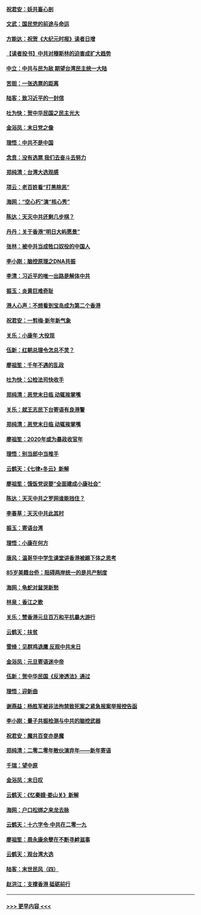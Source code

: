 #### [祝君安：妖共畜心剖](../pages/nsc993/n11794273.md?t=01160033) 
#### [文武：国民党的前途与命运](../pages/nsc993/n11794198.md?t=01160033) 
#### [方能达：祝贺《大纪元时报》读者日增](../pages/nsc993/n11793807.md?t=01160033) 
#### [【读者投书】中共对穆斯林的迫害成扩大趋势](../pages/nsc993/n11791371.md?t=01160033) 
#### [中立：中共与民为敌 期望台湾民主统一大陆](../pages/nsc993/n11790392.md?t=01160033) 
#### [苦胆：一张选票的距离](../pages/nsc993/n11788914.md?t=01160033) 
#### [陆客：致习近平的一封信](../pages/nsc993/n11788867.md?t=01160033) 
#### [吐为快：贺中华民国之民主光大](../pages/nsc993/n11788618.md?t=01160033) 
#### [金浴凤：末日党之像](../pages/nsc993/n11787475.md?t=01160033) 
#### [理悟：中共不是中国](../pages/nsc993/n11787463.md?t=01160033) 
#### [念贲：没有选票  我们去奋斗去努力](../pages/nsc993/n11787398.md?t=01160033) 
#### [郑纯清：台湾大选观感](../pages/nsc993/n11786210.md?t=01160033) 
#### [项云：老百姓看“打黑除恶”](../pages/nsc993/n11785398.md?t=01160033) 
#### [海网：“空心朽”演“核心秀”](../pages/nsc993/n11783874.md?t=01160033) 
#### [陈达：天灭中共还剩几步棋？](../pages/nsc993/n11783719.md?t=01160033) 
#### [丹丹：关于香港“明日大屿愿景”](../pages/nsc993/n11783273.md?t=01160033) 
#### [张林：被中共当成牲口奴役的中国人](../pages/nsc993/n11782397.md?t=01160033) 
#### [李小刚：脑控原理之DNA共振](../pages/nsc993/n11780962.md?t=01160033) 
#### [李清：习近平的唯一出路是解体中共](../pages/nsc993/n11780866.md?t=01160033) 
#### [振玉：炎黄巨难奇耻](../pages/nsc993/n11779632.md?t=01160033) 
#### [港人心声：不想看到宝岛成为第二个香港](../pages/nsc993/n11778817.md?t=01160033) 
#### [祝君安：一剪梅‧新年新气象](../pages/nsc993/n11776340.md?t=01160033) 
#### [关乐：小康年 大役现](../pages/nsc993/n11774213.md?t=01160033) 
#### [伍新：红朝总理令怎总不灵？](../pages/nsc993/n11770813.md?t=01160033) 
#### [廖祖笙：千年不遇的乱政](../pages/nsc993/n11770373.md?t=01160033) 
#### [吐为快：公检法司快收手](../pages/nsc993/n11770359.md?t=01160033) 
#### [郑纯清：恶党末日临 动辄挨掌嘴](../pages/nsc993/n11769912.md?t=01160033) 
#### [关乐：就王志民下台寄语有良港警](../pages/nsc993/n11769903.md?t=01160033) 
#### [郑纯清：恶党末日临 动辄挨掌嘴](../pages/nsc993/n11769356.md?t=01160033) 
#### [廖祖笙：2020年或为暴政收官年](../pages/nsc993/n11768216.md?t=01160033) 
#### [理悟：别当郎中当推手](../pages/nsc993/n11768243.md?t=01160033) 
#### [云鹤天：《七律▪冬云》新解](../pages/nsc993/n11768204.md?t=01160033) 
#### [廖祖笙：饿饭党说要“全面建成小康社会”](../pages/nsc993/n11767482.md?t=01160033) 
#### [陈达：天灭中共之罗网谁能挡住？](../pages/nsc993/n11767465.md?t=01160033) 
#### [李春草：天灭中共此其时](../pages/nsc993/n11767452.md?t=01160033) 
#### [振玉：寄语台湾](../pages/nsc993/n11767432.md?t=01160033) 
#### [理悟：小康在何方](../pages/nsc993/n11767394.md?t=01160033) 
#### [唐风：温哥华中学生课堂讲香港被踢下体之思考](../pages/nsc993/n11766848.md?t=01160033) 
#### [85岁美籍台侨：阻碍两岸统一的是共产制度](../pages/nsc993/n11765043.md?t=01160033) 
#### [海网：龟蛇对鼠哭新愁](../pages/nsc993/n11764895.md?t=01160033) 
#### [林泉：香江之歌](../pages/nsc993/n11764415.md?t=01160033) 
#### [关乐：赞香港元旦百万和平抗暴大游行](../pages/nsc993/n11764382.md?t=01160033) 
#### [云鹤天：扶贫](../pages/nsc993/n11764245.md?t=01160033) 
#### [雪绮：见群鸡退鹰  反观中共末日](../pages/nsc993/n11762112.md?t=01160033) 
#### [金浴凤：元旦寄语迷中帝](../pages/nsc993/n11761788.md?t=01160033) 
#### [伍新：贺中华民国《反渗透法》通过](../pages/nsc993/n11761994.md?t=01160033) 
#### [理悟：迎新曲](../pages/nsc993/n11761152.md?t=01160033) 
#### [谢燕益：杨胜军被非法拘禁致死案之紧急报案举报控告函](../pages/nsc993/n11756134.md?t=01160033) 
#### [李小刚：量子共振检测与中共的脑控武器](../pages/nsc993/n11754518.md?t=01160033) 
#### [祝君安：魔共百变亦是魔](../pages/nsc993/n11754469.md?t=01160033) 
#### [郑纯清：二零二零年散伙演弃年——新年寄语](../pages/nsc993/n11754195.md?t=01160033) 
#### [千瑞：望中原](../pages/nsc993/n11754159.md?t=01160033) 
#### [金浴凤：末日叹](../pages/nsc993/n11752359.md?t=01160033) 
#### [云鹤天：《忆秦娥‧娄山关》新解](../pages/nsc993/n11752348.md?t=01160033) 
#### [海网：户口松绑之来龙去脉](../pages/nsc993/n11752328.md?t=01160033) 
#### [云鹤天：十六字令‧中共在二零一九](../pages/nsc993/n11752305.md?t=01160033) 
#### [廖祖笙：周永康余孽在不断寻衅滋事](../pages/nsc993/n11751013.md?t=01160033) 
#### [云鹤天：观台湾大选](../pages/nsc993/n11751007.md?t=01160033) 
#### [陆客：末世民风（四）](../pages/nsc993/n11749203.md?t=01160033) 
#### [赵洪江：支撑香港 砥砺前行](../pages/nsc993/n11748482.md?t=01160033) 

----
#### [ >>> 更早内容 <<< ](../indexes/nsc993-earlier.md)
